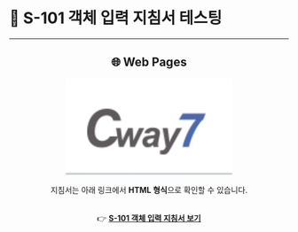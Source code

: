 # 📘 S-101 객체 입력 지침서 테스팅

---

<div align="center">

## 🌐 Web Pages

<img src="sources/v2.0.0/images/Cway7.png" alt="CWAY7 로고" width="300"/>

지침서는 아래 링크에서 **HTML 형식**으로 확인할 수 있습니다.  
<br>

👉 [**S-101 객체 입력 지침서 보기**](https://son411-git.github.io/adoc_Test/)

</div>
